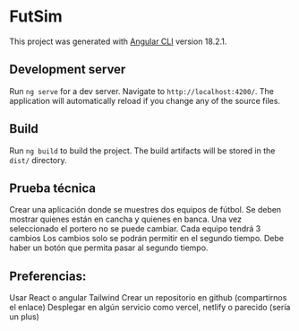 # FutSim
This project was generated with [Angular CLI](https://github.com/angular/angular-cli) version 18.2.1.

## Development server
Run `ng serve` for a dev server. Navigate to `http://localhost:4200/`. The application will automatically reload if you change any of the source files.

## Build
Run `ng build` to build the project. The build artifacts will be stored in the `dist/` directory.


## Prueba técnica
Crear una aplicación donde se muestres dos equipos de fútbol.
Se deben mostrar quienes están en cancha y quienes en banca. 
Una vez seleccionado el portero no se puede cambiar.
Cada equipo tendrá 3 cambios
Los cambios solo se podrán permitir en el segundo tiempo.
Debe haber un botón que permita pasar al segundo tiempo.

## Preferencias:
Usar React o angular
Tailwind
Crear un repositorio en github (compartirnos el enlace)
Desplegar en algún servicio como vercel, netlify o parecido (sería un plus)
